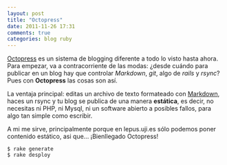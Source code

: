 ```yaml
---
layout: post
title: "Octopress"
date: 2011-11-26 17:31
comments: true
categories: blog ruby
---
```


[Octopress](http://octopress.org) es un sistema de blogging diferente a todo lo visto hasta ahora. Para
empezar, va a contracorriente de las modas: ¿desde cuándo para publicar en un
blog hay que controlar *Markdown*, *git*, algo de *rails* y *rsync*? Pues con **Octopress** las
cosas son así.

La ventaja principal: editas un archivo de texto formateado con
[Markdown](http://es.wikipedia.org/wiki/Markdown), haces un rsync y tu blog se
publica de una manera **estática**, es decir, no necesitas ni PHP, ni Mysql, ni
un software abierto a posibles fallos, para algo tan simple como escribir.

A mi me sirve, principalmente porque en lepus.uji.es sólo podemos poner
contenido estático, asi que... ¡Bienllegado Octopress!

```
$ rake generate
$ rake desploy
```
